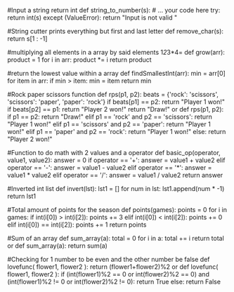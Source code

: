 #Input a string return int
def string_to_number(s):
    # ... your code here
    try:
        return int(s)
    except (ValueError):
        return "Input is not valid " 

#String cutter prints everything but first and last letter
def remove_char(s):
    return s[1 : -1]

#multiplying all elements in a array by said elements 1*2*3*4=
def grow(arr):
	product = 1
	for i in arr:
		product *= i
	return product

 #return the lowest value within a array
 def findSmallestInt(arr):
    min = arr[0]
    for item in arr:
        if min > item:
            min = item
    return min

#Rock paper scissors function
def rps(p1, p2):
    beats = {'rock': 'scissors', 'scissors': 'paper', 'paper': 'rock'}
    if beats[p1] == p2:
        return "Player 1 won!"
    if beats[p2] == p1:
        return "Player 2 won!"
    return "Draw!"
    or
    def rps(p1, p2):
    if p1 == p2:
        return "Draw!"
    elif p1 == 'rock' and p2 == 'scissors':
        return "Player 1 won!"
    elif p1 == 'scissors' and p2 == 'paper':
        return "Player 1 won!"
    elif p1 == 'paper' and p2 == 'rock':
        return "Player 1 won!"
    else:
        return "Player 2 won!"

#Function to do math with 2 values and a operator
    def basic_op(operator, value1, value2):
    answer = 0
    if operator == '+':
        answer = value1 + value2
    elif operator == '-':
        answer = value1 - value2
    elif operator == '*':
        answer = value1 * value2
    elif operator == '/':
        answer = value1 / value2
    return answer

#Inverted int list
	def invert(lst):
	    lst1 = []
	    for num in lst:
	        lst1.append(num * -1)
	    return lst1

#Total amount of points for the season
	def points(games):
    points = 0
    for i in games:
        if int(i[0]) > int(i[2]):
            points += 3
        elif int(i[0]) < int(i[2]):
            points += 0
        elif int(i[0]) == int(i[2]):
            points += 1
    return points

#Sum of an array
	def sum_array(a):
 	total = 0
    	for i in a:
        	total += i
    	return total
or
	def sum_array(a):
  	return sum(a)

#Checking for 1 number to be even and the other number be false
	def lovefunc( flower1, flower2 ):
    	return (flower1+flower2)%2
or
	def lovefunc( flower1, flower2 ):
    		if (int(flower1)%2 == 0 or int(flower2)%2 == 0) and (int(flower1)%2 != 0 or int(flower2)%2 != 0):
        	return True
    	else:
        	return False

